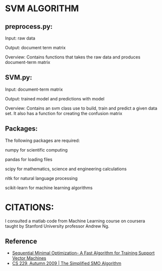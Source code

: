 # SVM ALGORITHM

## preprocess.py:
Input: raw data

Output: document term matrix

Overview: Contains functions that takes the raw data and produces document-term matrix

## SVM.py:
Input: document-term matrix

Output: trained model and predictions with model

Overview: Contains an svm class use to build, train and predict a given data set. It also has a function
            for creating the confusion matrix

## Packages:
The following packages are required:

numpy for scientific computing

pandas for loading files

scipy for mathematics, science and engineering calculations

nltk for natural language processing

scikit-learn for machine learning algorithms

# CITATIONS:
I consulted a matlab code from Machine Learning course on coursera taught by Stanford University professor
Andrew Ng.

## Reference
* [Sequential Minimal Optimization- A Fast Algorithm for Training Support Vector Machines](https://www.microsoft.com/en-us/research/publication/sequential-minimal-optimization-a-fast-algorithm-for-training-support-vector-machines/)
* [CS 229, Autumn 2009 | The Simplified SMO Algorithm](http://cs229.stanford.edu/materials/smo.pdf)
